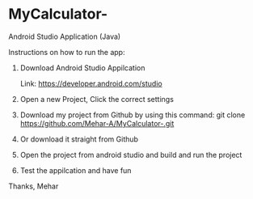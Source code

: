 # MyCalculator-
Android Studio Application (Java)

Instructions on how to run the app:

1. Download Android Studio Appilcation

   Link: https://developer.android.com/studio
  
  
2. Open a new Project, Click the correct settings
3. Download my project from Github by using this command: git clone https://github.com/Mehar-A/MyCalculator-.git
4. Or download it straight from Github
5. Open the project from android studio and build and run the project
6. Test the appilcation and have fun



Thanks,
Mehar
